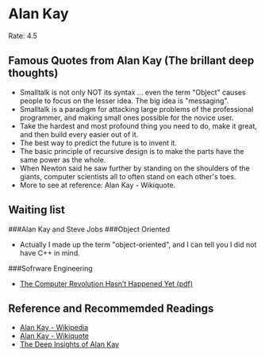 <html>
<head><title>Alan Kay</title></head>
<body>

Alan Kay
========
Rate: 4.5

Famous Quotes from Alan Kay (The brillant deep thoughts)
---------------------------------------------------------
* Smalltalk is not only NOT its syntax ... even the term "Object" causes people to focus on the lesser idea. The big idea is "messaging".
* Smalltalk is a paradigm for attacking large problems of the professional programmer, and making small ones possible for the novice user.
* Take the hardest and most profound thing you need to do, make it great, and then build every easier out of it.
* The best way to predict the future is to invent it.
* The basic principle of recursive design is to make the parts have the same power as the whole.
* When Newton said he saw further by standing on the shoulders of the giants, computer scientists all to often stand on each other's toes.
* More to see at reference: Alan Kay - Wikiquote.



Waiting list
-------------
###Alan Kay and Steve Jobs
###Object Oriented
* Actually I made up the term "object-oriented", and I can tell you I did not have C++ in mind.

###Sofrware Engineering
* [The Computer Revolution Hasn’t Happened Yet (pdf)](http://www.viewpointsresearch.org/pdf/m2007007a\_revolution.pdf)


Reference and Recommemded Readings
----------------------------------
* [Alan Kay - Wikipedia](http://en.wikipedia.org/wikipedia/Alan_kay)
* [Alan Kay - Wikiquote](http://en.wikiquote.org/wiki/Alan_Kay)
* [The Deep Insights of Alan Kay](http://mythz.servicestack.net/blog/2013/02/27/the-deep-insights-of-alan-kay/)

</body>
</html>
